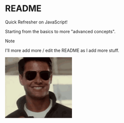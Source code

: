 # README

Quick Refresher on JavaScript!

Starting from the basics to more "advanced concepts". 

> [!NOTE]
> I'll more add more / edit the README as I add more stuff.

![cool_gif](glasses-sunglasses.gif)